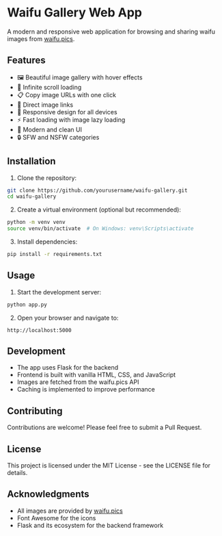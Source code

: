 # Waifu Gallery Web App

A modern and responsive web application for browsing and sharing waifu images from [waifu.pics](https://waifu.pics/).

## Features

- 🖼️ Beautiful image gallery with hover effects
- 🔄 Infinite scroll loading
- 📋 Copy image URLs with one click
- 🔗 Direct image links
- 📱 Responsive design for all devices
- ⚡ Fast loading with image lazy loading
- 🎨 Modern and clean UI
- 🔒 SFW and NSFW categories

## Installation

1. Clone the repository:
```bash
git clone https://github.com/yourusername/waifu-gallery.git
cd waifu-gallery
```

2. Create a virtual environment (optional but recommended):
```bash
python -m venv venv
source venv/bin/activate  # On Windows: venv\Scripts\activate
```

3. Install dependencies:
```bash
pip install -r requirements.txt
```

## Usage

1. Start the development server:
```bash
python app.py
```

2. Open your browser and navigate to:
```
http://localhost:5000
```

## Development

- The app uses Flask for the backend
- Frontend is built with vanilla HTML, CSS, and JavaScript
- Images are fetched from the waifu.pics API
- Caching is implemented to improve performance

## Contributing

Contributions are welcome! Please feel free to submit a Pull Request.

## License

This project is licensed under the MIT License - see the LICENSE file for details.

## Acknowledgments

- All images are provided by [waifu.pics](https://waifu.pics/)
- Font Awesome for the icons
- Flask and its ecosystem for the backend framework
